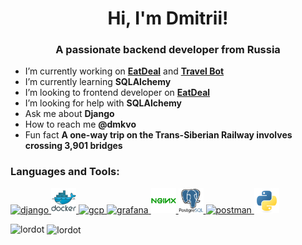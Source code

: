<h1 align="center">Hi, I'm Dmitrii!</h1>
<h3 align="center">A passionate backend developer from Russia</h3>


- I’m currently working on **[EatDeal](https://github.com/lordot/eatdeal)** and **[Travel Bot](https://github.com/lordot/Travel-Currency-Bot)**
- I’m currently learning **SQLAlchemy**
- I’m looking to frontend developer on **[EatDeal](https://github.com/lordot/eatdeal)**
- I’m looking for help with **SQLAlchemy**
- Ask me about **Django**
- How to reach me **@dmkvo**
- Fun fact **A one-way trip on the Trans-Siberian Railway involves crossing 3,901 bridges**


<h3 align="left">Languages and Tools:</h3>
<p align="left"> <a href="https://www.djangoproject.com/" target="_blank" rel="noreferrer"> <img src="https://cdn.worldvectorlogo.com/logos/django.svg" alt="django" width="40" height="40"/> </a> <a href="https://www.docker.com/" target="_blank" rel="noreferrer"> <img src="https://raw.githubusercontent.com/devicons/devicon/master/icons/docker/docker-original-wordmark.svg" alt="docker" width="40" height="40"/> </a> <a href="https://cloud.google.com" target="_blank" rel="noreferrer"> <img src="https://www.vectorlogo.zone/logos/google_cloud/google_cloud-icon.svg" alt="gcp" width="40" height="40"/> </a> <a href="https://grafana.com" target="_blank" rel="noreferrer"> <img src="https://www.vectorlogo.zone/logos/grafana/grafana-icon.svg" alt="grafana" width="40" height="40"/> </a> <a href="https://www.nginx.com" target="_blank" rel="noreferrer"> <img src="https://raw.githubusercontent.com/devicons/devicon/master/icons/nginx/nginx-original.svg" alt="nginx" width="40" height="40"/> </a> <a href="https://www.postgresql.org" target="_blank" rel="noreferrer"> <img src="https://raw.githubusercontent.com/devicons/devicon/master/icons/postgresql/postgresql-original-wordmark.svg" alt="postgresql" width="40" height="40"/> </a> <a href="https://postman.com" target="_blank" rel="noreferrer"> <img src="https://www.vectorlogo.zone/logos/getpostman/getpostman-icon.svg" alt="postman" width="40" height="40"/> </a> <a href="https://www.python.org" target="_blank" rel="noreferrer"> <img src="https://raw.githubusercontent.com/devicons/devicon/master/icons/python/python-original.svg" alt="python" width="40" height="40"/> </a> </p>

<p><img align="left" src="https://github-readme-stats-sigma-five.vercel.app/api/top-langs?username=lordot&show_icons=true&locale=en&layout=compact" alt="lordot" /></p>

<p>&nbsp;<img align="center" src="https://github-readme-stats-sigma-five.vercel.app/api?username=lordot&show_icons=true&locale=en" alt="lordot" /></p>


